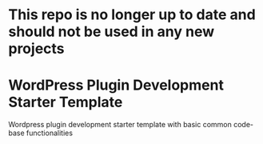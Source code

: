 #  This repo is no longer up to date and should not be used in any new projects

# WordPress Plugin Development Starter Template
Wordpress plugin development starter template with basic common code-base functionalities
